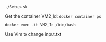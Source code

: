```./Setup.sh```

Get the container VM2_Id: ```docker container ps```

```docker exec -it VM2_Id /bin/bash```

Use Vim to change input.txt
